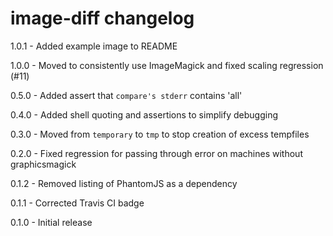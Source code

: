 # image-diff changelog
1.0.1 - Added example image to README

1.0.0 - Moved to consistently use ImageMagick and fixed scaling regression (#11)

0.5.0 - Added assert that `compare's stderr` contains 'all'

0.4.0 - Added shell quoting and assertions to simplify debugging

0.3.0 - Moved from `temporary` to `tmp` to stop creation of excess tempfiles

0.2.0 - Fixed regression for passing through error on machines without graphicsmagick

0.1.2 - Removed listing of PhantomJS as a dependency

0.1.1 - Corrected Travis CI badge

0.1.0 - Initial release
